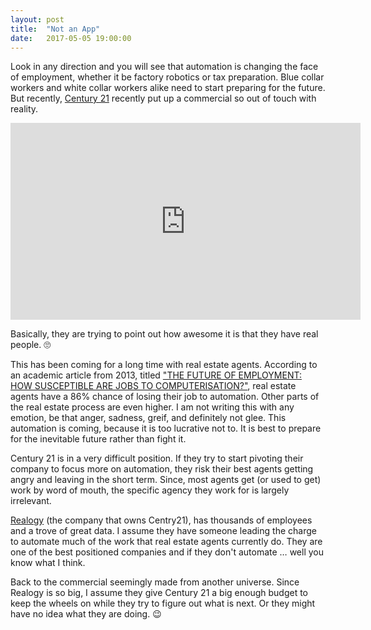 ```yaml
---
layout: post
title:  "Not an App"
date:   2017-05-05 19:00:00
---
```


Look in any direction and you will see that automation is changing the face of employment, whether it be factory robotics or tax preparation. Blue collar workers and white collar workers alike need to start preparing for the future. But recently, [Century 21](http://www.century21.com/) recently put up a commercial so out of touch with reality.

<div class="video-responsive">
  <iframe width="560" height="315" src="https://www.youtube.com/embed/HYNMuy4Becs" frameborder="0" allowfullscreen></iframe>
</div>

Basically, they are trying to point out how awesome it is that they have real people. 🙄 

This has been coming for a long time with real estate agents. According to an academic article from 2013, titled ["THE FUTURE OF EMPLOYMENT: HOW SUSCEPTIBLE ARE JOBS TO COMPUTERISATION?"](http://www.oxfordmartin.ox.ac.uk/downloads/academic/The_Future_of_Employment.pdf), real estate agents have a 86% chance of losing their job to automation. Other parts of the real estate process are even higher. I am not writing this with any emotion, be that anger, sadness, greif, and definitely not glee. This automation is coming, because it is too lucrative not to. It is best to prepare for the inevitable future rather than fight it.

Century 21 is in a very difficult position. If they try to start pivoting their company to focus more on automation, they risk their best agents getting angry and leaving in the short term. Since, most agents get (or used to get) work by word of mouth, the specific agency they work for is largely irrelevant. 


[Realogy](https://realogy.com/) (the company that owns Centry21), has thousands of employees and a trove of great data. I assume they have someone leading the charge to automate much of the work that real estate agents currently do. They are one of the best positioned companies and if they don't automate … well you know what I think.

Back to the commercial seemingly made from another universe. Since Realogy is so big, I assume they give Century 21 a big enough budget to keep the wheels on while they try to figure out what is next. Or they might have no idea what they are doing. 😉